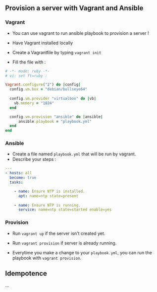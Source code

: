 ## Provision a server with Vagrant and Ansible

### Vagrant
- You can use vagrant to run ansible playbook to provision a server !
- Have Vagrant installed locally
- Create a Vagrantfile by typing `vagrant init`

- Fill the file with :

```ruby
# -*- mode: ruby -*-
# vi: set ft=ruby :

Vagrant.configure("2") do |config|
  config.vm.box = "debian/bullseye64"
  
  config.vm.provider "virtualbox" do |vb|
    vb.memory = "1024"
  end

  config.vm.provision "ansible" do |ansible|
      ansible.playbook = "playbook.yml"
  end
end
```

### Ansible

- Create a file named `playbook.yml` that will be run by vagrant.
- Describe your steps :

```yml
---
- hosts: all
  become: true
  tasks:

    - name: Ensure NTP is installed.
      apt: name=ntp state=present
    
    - name: Ensure NTP is running.
      service: name=ntp state=started enable=yes
```

### Provision

- Run `vagrant up` if the server isn't created yet.
- Run `vagrant provision` if server is already running.

- Everytime you make a change to your `playbook.yml`, you can run the playbook with `vagrant provision`.

## Idempotence

...